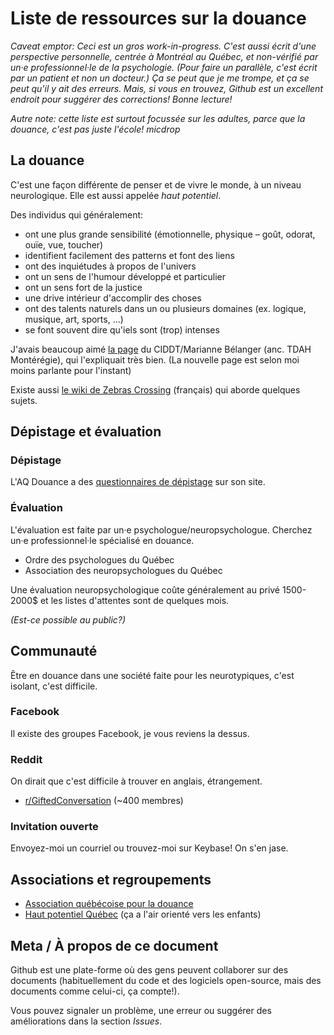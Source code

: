 # Liste de ressources sur la douance

*Caveat emptor: Ceci est un gros work-in-progress. C'est aussi écrit d'une perspective personnelle, centrée à Montréal au Québec, et non-vérifié par un·e professionnel·le de la psychologie. (Pour faire un parallèle, c'est écrit par un patient et non un docteur.) Ça se peut que je me trompe, et ça se peut qu'il y ait des erreurs. Mais, si vous en trouvez, Github est un excellent endroit pour suggérer des corrections! Bonne lecture!*

*Autre note: cette liste est surtout focussée sur les adultes, parce que la douance, c'est pas juste l'école! *micdrop**

## La douance
C'est une façon différente de penser et de vivre le monde, à un niveau neurologique. Elle est aussi appelée *haut potentiel*.

Des individus qui généralement:

- ont une plus grande sensibilité (émotionnelle, physique – goût, odorat, ouïe, vue, toucher)
- identifient facilement des patterns et font des liens
- ont des inquiétudes à propos de l'univers
- ont un sens de l'humour développé et particulier
- ont un sens fort de la justice
- une drive intérieur d'accomplir des choses
- ont des talents naturels dans un ou plusieurs domaines (ex. logique, musique, art, sports, ...)
- se font souvent dire qu'iels sont (trop) intenses

J'avais beaucoup aimé [la page][1] du CIDDT/Marianne Bélanger (anc. TDAH Montérégie), qui l'expliquait très bien. (La nouvelle page est selon moi moins parlante pour l'instant)

Existe aussi [le wiki de Zebras Crossing][2] (français) qui aborde quelques sujets.

[1]: http://web.archive.org/web/20180405003413/https://www.tdahmonteregie.com/douance
[2]: http://wiki.zebras-crossing.org/doku.php?id=start

## Dépistage et évaluation
### Dépistage
L'AQ Douance a des [questionnaires de dépistage][3] sur son site.

[3]: http://www.aqdouance.org/accueil/depistage-et-evaluation/depistage/

### Évaluation
L'évaluation est faite par un·e psychologue/neuropsychologue. Cherchez un·e professionnel·le spécialisé en douance.

* Ordre des psychologues du Québec
* Association des neuropsychologues du Québec

Une évaluation neuropsychologique coûte généralement au privé 1500-2000$ et les listes d'attentes sont de quelques mois.

*(Est-ce possible au public?)*

## Communauté
Être en douance dans une société faite pour les neurotypiques, c'est isolant, c'est difficile.

### Facebook
Il existe des groupes Facebook, je vous reviens la dessus.

### Reddit
On dirait que c'est difficile à trouver en anglais, étrangement.

* [r/GiftedConversation](https://www.reddit.com/r/GiftedConversation/) (~400 membres)

### Invitation ouverte
Envoyez-moi un courriel ou trouvez-moi sur Keybase! On s'en jase.

## Associations et regroupements
* [Association québécoise pour la douance](http://www.aqdouance.org/)
* [Haut potentiel Québec](https://hautpotentielquebec.org/) (ça a l'air orienté vers les enfants)

## Meta / À propos de ce document
Github est une plate-forme où des gens peuvent collaborer sur des documents (habituellement du code et des logiciels open-source, mais des documents comme celui-ci, ça compte!). 

Vous pouvez signaler un problème, une erreur ou suggérer des améliorations dans la section *Issues*.
